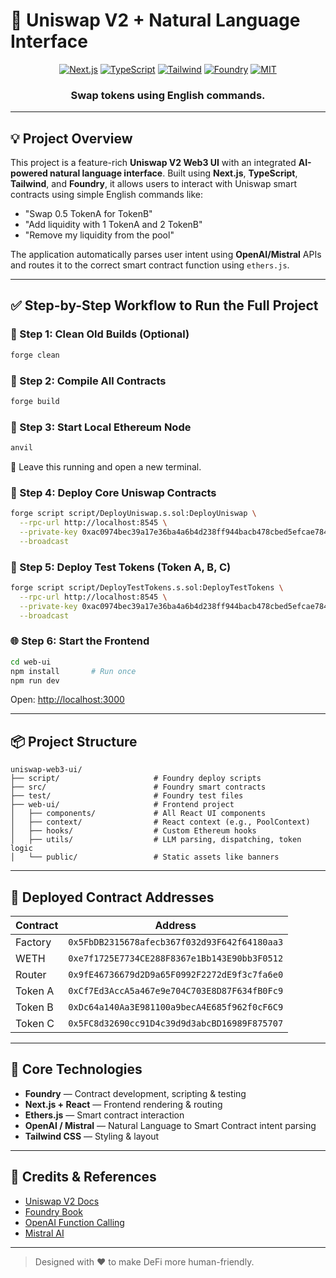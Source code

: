 
# 🦄 Uniswap V2 + Natural Language Interface

<div align="center">

  
  [![Next.js](https://img.shields.io/badge/Next.js-14-black?logo=next.js)](https://nextjs.org/)
  [![TypeScript](https://img.shields.io/badge/TypeScript-5-blue?logo=typescript)](https://www.typescriptlang.org/)
  [![Tailwind](https://img.shields.io/badge/Tailwind_CSS-3-38B2AC.svg)](https://tailwindcss.com/)
  [![Foundry](https://img.shields.io/badge/Foundry-Forge-orange.svg)](https://book.getfoundry.sh/)
  [![MIT](https://img.shields.io/badge/License-MIT-green.svg)](LICENSE)

  <h3>Swap tokens using English commands.</h3>
</div>

---

## 💡 Project Overview

This project is a feature-rich **Uniswap V2 Web3 UI** with an integrated **AI-powered natural language interface**. Built using **Next.js**, **TypeScript**, **Tailwind**, and **Foundry**, it allows users to interact with Uniswap smart contracts using simple English commands like:

- "Swap 0.5 TokenA for TokenB"
- "Add liquidity with 1 TokenA and 2 TokenB"
- "Remove my liquidity from the pool"

The application automatically parses user intent using **OpenAI/Mistral** APIs and routes it to the correct smart contract function using `ethers.js`.

---

## ✅ Step-by-Step Workflow to Run the Full Project

### 🧼 Step 1: Clean Old Builds (Optional)
```bash
forge clean
```

### 🔨 Step 2: Compile All Contracts
```bash
forge build
```

### 🧪 Step 3: Start Local Ethereum Node
```bash
anvil
```
📌 Leave this running and open a new terminal.

### 🚀 Step 4: Deploy Core Uniswap Contracts
```bash
forge script script/DeployUniswap.s.sol:DeployUniswap \
  --rpc-url http://localhost:8545 \
  --private-key 0xac0974bec39a17e36ba4a6b4d238ff944bacb478cbed5efcae784d7bf4f2ff80 \
  --broadcast
```

### 💸 Step 5: Deploy Test Tokens (Token A, B, C)
```bash
forge script script/DeployTestTokens.s.sol:DeployTestTokens \
  --rpc-url http://localhost:8545 \
  --private-key 0xac0974bec39a17e36ba4a6b4d238ff944bacb478cbed5efcae784d7bf4f2ff80 \
  --broadcast
```

### 🌐 Step 6: Start the Frontend
```bash
cd web-ui
npm install       # Run once
npm run dev
```

Open: [http://localhost:3000](http://localhost:3000)

---

## 📦 Project Structure

```
uniswap-web3-ui/
├── script/                     # Foundry deploy scripts
├── src/                        # Foundry smart contracts
├── test/                       # Foundry test files
├── web-ui/                     # Frontend project
│   ├── components/             # All React UI components
│   ├── context/                # React context (e.g., PoolContext)
│   ├── hooks/                  # Custom Ethereum hooks
│   ├── utils/                  # LLM parsing, dispatching, token logic
│   └── public/                 # Static assets like banners
```

---

## 🔗 Deployed Contract Addresses

| Contract       | Address                                      |
|----------------|----------------------------------------------|
| Factory        | `0x5FbDB2315678afecb367f032d93F642f64180aa3` |
| WETH           | `0xe7f1725E7734CE288F8367e1Bb143E90bb3F0512` |
| Router         | `0x9fE46736679d2D9a65F0992F2272dE9f3c7fa6e0` |
| Token A        | `0xCf7Ed3AccA5a467e9e704C703E8D87F634fB0Fc9` |
| Token B        | `0xDc64a140Aa3E981100a9becA4E685f962f0cF6C9` |
| Token C        | `0x5FC8d32690cc91D4c39d9d3abcBD16989F875707` |

---

## 🧠 Core Technologies

- **Foundry** — Contract development, scripting & testing
- **Next.js + React** — Frontend rendering & routing
- **Ethers.js** — Smart contract interaction
- **OpenAI / Mistral** — Natural Language to Smart Contract intent parsing
- **Tailwind CSS** — Styling & layout

---

## 🙌 Credits & References

- [Uniswap V2 Docs](https://docs.uniswap.org/)
- [Foundry Book](https://book.getfoundry.sh/)
- [OpenAI Function Calling](https://platform.openai.com/docs/guides/function-calling)
- [Mistral AI](https://mistral.ai/)

---

> Designed with ❤️ to make DeFi more human-friendly.
